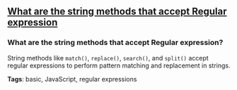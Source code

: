 ## [What are the string methods that accept Regular expression](#what-are-the-string-methods-that-accept-regular-expression)

### What are the string methods that accept Regular expression?

String methods like `match()`, `replace()`, `search()`, and `split()` accept regular expressions to perform pattern matching and replacement in strings.

**Tags**: basic, JavaScript, regular expressions


